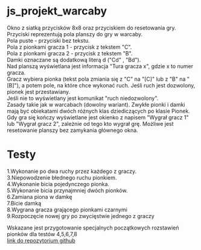 # js_projekt_warcaby
Okno z siatką przycisków 8x8 oraz przyciskiem do resetowania gry. Przyciski reprezentują pola planszy do gry w warcaby.   
Pola puste - przyciski bez tekstu.  
Pola z pionkami gracza 1 - przycisk z tekstem "C".  
Pola z pionkami gracza 2 - przycisk z tekstem "B".  
Damki oznaczane są dodatkową literą d ("Cd" , "Bd").  
Nad planszą wyświetlana jest informacja "Tura gracza x", gdzie x to numer gracza.  
Gracz wybiera pionka (tekst pola zmiania się z "C" na "[C]" lub z "B" na "[B]"), a potem pole, na które chce wykonać ruch. Jeśli ruch jest dozwolony, pionek jest przestawiany.  
Jeśli nie to wyświetlany jest komunikat "ruch niedozwolony".  
Zasady takie jak w warcabach (dowolny wariant). Zwykłe pionki i damki mają być obiekatami dwóch różnych klas dziediczących po klasie Pionek.  
Gdy gra się kończy wyświetlane jest okienko z napisem "Wygrał gracz 1" lub "Wygrał gracz 2", zależnie od tego kto wygrał grę. Możliwe jest resetowanie planszy bez zamykania głównego okna.

# Testy

1.Wykonanie po dwa ruchy przez każdego z graczy.  
3.Niepowodzenie błednego ruchu pionkiem.  
4.Wykonanie bicia pojedynczego pionka.  
5.Wykonanie bicia przynajmniej dwóch pionków.  
6.Zamiana piona w damkę  
7.Bicie damką  
8.Wygrana gracza grającego pionkami czarnymi  
9.Rozpoczęcie nowej gry po zwycięstwie jednego z graczy  

Wskazane jest przygotowanie specjalnych początkowych rozstawień pionków dla testów 4,5,6,7,8  
[link do repozytorium github](https://github.com/matinosal/js_projekt_warcaby)
